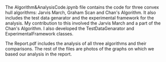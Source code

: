 The Algorithm&AnalysisCode.ipynb file contains the code for three convex hull algorithms: Jarvis March, Graham Scan and Chan's Algorithm. It also includes the test data genarator and the experimental framework for the analysis. My contribution to this involved the Jarvis March and a part of the Chan's Algorithm. I also developed the TestDataGenarator and ExperimentalFramework classes.

The Report.pdf includes the analysis of all three algorithms and their comparisons. The rest of the files are photos of the graphs on which we based our analysis in the report.
